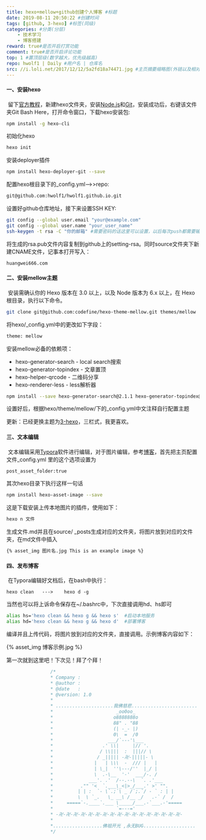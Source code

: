 ```yaml
---
title: hexo+mellow+github创建个人博客 #标题
date: 2019-08-11 20:50:22 #创建时间
tags: [github, 3-hexo] #标签(同级)
categories: #分类(分层)
    - 技术学习
    - 博客搭建
reward: true#是否开启打赏功能
comment: true#是否开启评论功能
top: 1 #置顶层级(数字越大，优先级越高)
repo: hwolf1 | Daily #用户名 | 仓库名
src: //i.loli.net/2017/12/12/5a2fd18a74471.jpg #主页摘要缩略图(外链以及相对资源均可)
---
```


#### 一、安装hexo	

​	留下[官方教程](https://hexo.io/zh-cn/docs/)，新建hexo文件夹，安装[Node.js](https://nodejs.org/zh-cn/)和[Git](https://git-scm.com/downloads)，安装成功后，右键该文件夹Git Bash Here，打开命令窗口，下载hexo安装包:

```bash
npm install -g hexo-cli
```

初始化hexo

```bash
hexo init
```

安装deployer插件

```bash
npm install hexo-deployer-git --save
```

配置hexo根目录下的_config.yml-->>repo: 

```bash
git@github.com:hwolf1/hwolf1.github.io.git
```

设置好github仓库地址，接下来设置SSH KEY:

```bash
git config --global user.email "your@example.com"
git config --global user.name "your_user_name"
ssh-keygen -t rsa -C "你的邮箱" #需要密码的话这里可以设置，以后每次push都需要输入密码，也可以回车忽略
```

将生成的rsa.pub文件内容复制到github上的setting-rsa。同时source文件夹下新建CNAME文件，记事本打开写入：

```bash
huangwei666.com
```



#### 二、安装mellow主题

​	安装需确认你的 Hexo 版本在 3.0 以上，以及 Node 版本为 6.x 以上，在 Hexo 根目录，执行以下命令。

```bash
git clone git@github.com:codefine/hexo-theme-mellow.git themes/mellow
```

将hexo/_config.yml中的更改如下字段：

```bash
theme: mellow
```

安装mellow必备的依赖项：

- hexo-generator-search - local search搜索
- hexo-generator-topindex - 文章置顶
- hexo-helper-qrcode - 二维码分享
- hexo-renderer-less - less解析器

```bash
npm install --save hexo-generator-search@2.1.1 hexo-generator-topindex@0.3.0 hexo-helper-qrcode@1.0.2 hexo-renderer-less@0.2.0
```

设置好后，根据hexo/theme/mellow/下的_config.yml中文注释自行配置主题

更新：已经更换主题为[3-hexo](https://github.com/yelog/hexo-theme-3-hexo)，三栏式，我更喜欢。



#### 三、文本编辑

​	文本编辑采用[Typora](https://www.typora.io/#windows)软件进行编辑，对于图片编辑，参考[博客](https://blog.csdn.net/xjm850552586/article/details/84101345)，首先把主页配置文件_config.yml 里的这个选项设置为

```xml
post_asset_folder:true
```

其次hexo目录下执行这样一句话

```bash
npm install hexo-asset-image --save
```

这是下载安装上传本地图片的插件，使用如下：

```bash
hexo n 文件
```

生成文件.md并且在source/ _posts生成对应的文件夹，将图片放到对应的文件夹，在md文件中插入

```markdown
{% asset_img 图片名.jpg This is an example image %}
```



#### 四、发布博客

​	在Typora编辑好文档后，在bash中执行：

```
hexo clean   --->    hexo d -g
```

当然也可以将上诉命令保存在~/.bashrc中，下次直接调用hd、hs即可

```bash
alias hs='hexo clean && hexo g && hexo s'  #启动本地服务
alias hd='hexo clean && hexo g && hexo d'  #部署博客
```

编译并且上传代码，将图片放到对应的文件夹，直接调用。示例博客内容如下：

{% asset_img 博客示例.jpg %} 

第一次就到这里吧！下次见！拜了个拜！



```c
				/*
				* Company : 
				* @author : 
				* @date   :  
				* @version: 1.0
				* 
				* .....................我佛慈悲........................
				*                       _oo0oo_
				*                      o8888888o
				*                      88" . "88
				*                      (| -_- |)
				*                      0\  =  /0
				*                    ___/`---'\___
				*                  .' \\|     |// '.
				*                 / \\|||  :  |||// \
				*                / _||||| -卍-|||||- \
				*               |   | \\\  -  /// |   |
				*               | \_|  ''\---/''  |_/ |
				*               \  .-\__  '-'  ___/-. /
				*             ___'. .'  /--.--\  `. .'___
				*          ."" '<  `.___\_<|>_/___.' >' "".
				*         | | :  `- \`.;`\ _ /`;.`/ - ` : | |
				*         \  \ `_.   \_ __\ /__ _/   .-` /  /
				*     =====`-.____`.___ \_____/___.-`___.-'=====
				*                       `=---='
				* -卍-卍-卍-卍-卍-卍-卍-卍-卍-卍-卍-卍-卍-卍-卍-卍-卍-
				*
				*..................佛祖开光 ,永无BUG................... 
				*/

```

